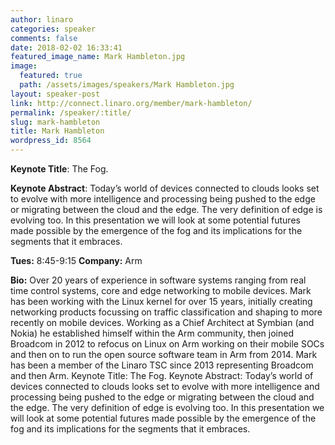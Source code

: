 ```yaml
---
author: linaro
categories: speaker
comments: false
date: 2018-02-02 16:33:41
featured_image_name: Mark Hambleton.jpg
image:
  featured: true
  path: /assets/images/speakers/Mark Hambleton.jpg
layout: speaker-post
link: http://connect.linaro.org/member/mark-hambleton/
permalink: /speaker/:title/
slug: mark-hambleton
title: Mark Hambleton
wordpress_id: 8564
---
```


**Keynote Title**: The Fog.

**Keynote Abstract**: Today’s world of devices connected to clouds looks set to evolve with more intelligence and processing being pushed to the edge or migrating between the cloud and the edge. The very definition of edge is evolving too. In this presentation we will look at some potential futures made possible by the emergence of the fog and its implications for the segments that it embraces.

**Tues:** 8:45-9:15
**Company:** Arm

**Bio:** Over 20 years of experience in software systems ranging from real time control systems, core and edge networking to mobile devices. Mark has been working with the Linux kernel for over 15 years, initially creating networking products focussing on traffic classification and shaping to more recently on mobile devices. Working as a Chief Architect at Symbian (and Nokia) he established himself within the Arm community, then joined Broadcom in 2012 to refocus on Linux on Arm working on their mobile SOCs and then on to run the open source software team in Arm from 2014. Mark has been a member of the Linaro TSC since 2013 representing Broadcom and then Arm.
Keynote Title: The Fog.
Keynote Abstract: Today’s world of devices connected to clouds looks set to evolve with more intelligence and processing being pushed to the edge or migrating between the cloud and the edge. The very definition of edge is evolving too. In this presentation we will look at some potential futures made possible by the emergence of the fog and its implications for the segments that it embraces.